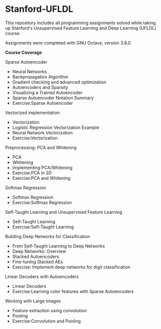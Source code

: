 # Stanford-UFLDL
This repository includes all programming assignments solved while taking up Stanford's Unsupervised Feature Learning and Deep Learning (UFLDL) course.

Assignments were completed with GNU Octave, version 3.8.0

**Course Coverage**

Sparse Autoencoder

- Neural Networks
- Backpropagation Algorithm
- Gradient checking and advanced optimization
- Autoencoders and Sparsity
- Visualizing a Trained Autoencoder
- Sparse Autoencoder Notation Summary
- Exercise:Sparse Autoencoder


Vectorized implementation

- Vectorization
- Logistic Regression Vectorization Example
- Neural Network Vectorization
- Exercise:Vectorization


Preprocessing: PCA and Whitening

- PCA
- Whitening
- Implementing PCA/Whitening
- Exercise:PCA in 2D
- Exercise:PCA and Whitening


Softmax Regression

- Softmax Regression
- Exercise:Softmax Regression


Self-Taught Learning and Unsupervised Feature Learning

- Self-Taught Learning
- Exercise:Self-Taught Learning


Building Deep Networks for Classification

- From Self-Taught Learning to Deep Networks
- Deep Networks: Overview
- Stacked Autoencoders
- Fine-tuning Stacked AEs
- Exercise: Implement deep networks for digit classification


Linear Decoders with Autoencoders

- Linear Decoders
- Exercise:Learning color features with Sparse Autoencoders


Working with Large Images

- Feature extraction using convolution
- Pooling
- Exercise:Convolution and Pooling
